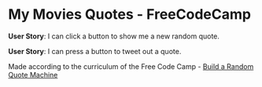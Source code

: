# My Movies Quotes - FreeCodeCamp

<strong>User Story</strong>: I can click a button to show me a new random quote.

<strong>User Story</strong>: I can press a button to tweet out a quote.

Made according to the curriculum of the Free Code Camp - <a href="http://www.freecodecamp.com/challenges/build-a-random-quote-machine">Build a Random Quote Machine</a>
